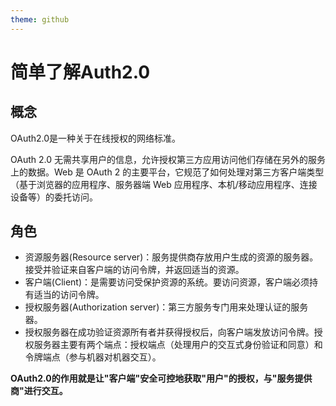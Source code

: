 ```yaml
---
theme: github
---
```


# 简单了解Auth2.0

## 概念

OAuth2.0是一种关于在线授权的网络标准。

OAuth 2.0 无需共享用户的信息，允许授权第三方应用访问他们存储在另外的服务上的数据。Web 是 OAuth 2 的主要平台，它规范了如何处理对第三方客户端类型（基于浏览器的应用程序、服务器端 Web 应用程序、本机/移动应用程序、连接设备等）的委托访问。

## 角色

*   资源服务器(Resource server)：服务提供商存放用户生成的资源的服务器。接受并验证来自客户端的访问令牌，并返回适当的资源。
*   客户端(Client)：是需要访问受保护资源的系统。要访问资源，客户端必须持有适当的访问令牌。
*   授权服务器(Authorization server)：第三方服务专门用来处理认证的服务器。
*   授权服务器在成功验证资源所有者并获得授权后，向客户端发放访问令牌。授权服务器主要有两个端点：授权端点（处理用户的交互式身份验证和同意）和令牌端点（参与机器对机器交互）。

**OAuth2.0的作用就是让"客户端"安全可控地获取"用户"的授权，与"服务提供商"进行交互。**

